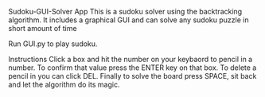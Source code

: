 Sudoku-GUI-Solver App
This is a sudoku solver using the backtracking algorithm. It includes a graphical GUI and can solve any sudoku puzzle in short amount of time

Run GUI.py to play sudoku.

Instructions
Click a box and hit the number on your keybaord to pencil in a number. To confirm that value press the ENTER key on that box. To delete a pencil in you can click DEL. 
Finally to solve the board press SPACE, sit back and let the algorithm do its magic.



